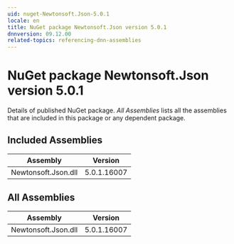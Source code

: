 ```yaml
---
uid: nuget-Newtonsoft.Json-5.0.1
locale: en
title: NuGet package Newtonsoft.Json version 5.0.1
dnnversion: 09.12.00
related-topics: referencing-dnn-assemblies
---
```


# NuGet package Newtonsoft.Json version 5.0.1
Details of published NuGet package.
*All Assemblies* lists all the assemblies that are included in this package or any dependent package.

## Included Assemblies

|Assembly|Version|
|---|---|
|Newtonsoft.Json.dll|5.0.1.16007|

## All Assemblies

|Assembly|Version|
|---|---|
|Newtonsoft.Json.dll|5.0.1.16007|

